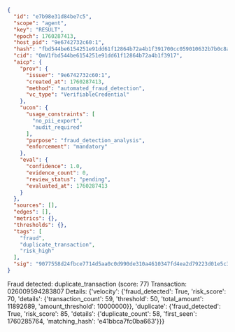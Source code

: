 ```json
{
  "id": "e7b98e31d84be7c5",
  "scope": "agent",
  "key": "RESULT",
  "epoch": 1760287413,
  "host_pid": "9e6742732c60:1",
  "hash": "fbd544be6154251e91dd61f12864b72a4b1f391700cc059010632b7b0c8aa82b",
  "cid": "QmV1fbd544be6154251e91dd61f12864b72a4b1f3917",
  "aicp": {
    "prov": {
      "issuer": "9e6742732c60:1",
      "created_at": 1760287413,
      "method": "automated_fraud_detection",
      "vc_type": "VerifiableCredential"
    },
    "ucon": {
      "usage_constraints": [
        "no_pii_export",
        "audit_required"
      ],
      "purpose": "fraud_detection_analysis",
      "enforcement": "mandatory"
    },
    "eval": {
      "confidence": 1.0,
      "evidence_count": 0,
      "review_status": "pending",
      "evaluated_at": 1760287413
    }
  },
  "sources": [],
  "edges": [],
  "metrics": {},
  "thresholds": {},
  "tags": [
    "fraud",
    "duplicate_transaction",
    "risk_high"
  ],
  "sig": "9077558d24fbce7714d5aa0c0d990de310a4610347fd4ea2d79223d01e5c349f"
}
```

Fraud detected: duplicate_transaction (score: 77)
Transaction: 026009594283807
Details: {'velocity': {'fraud_detected': True, 'risk_score': 70, 'details': {'transaction_count': 59, 'threshold': 50, 'total_amount': 11892689, 'amount_threshold': 10000000}}, 'duplicate': {'fraud_detected': True, 'risk_score': 85, 'details': {'duplicate_count': 58, 'first_seen': 1760285764, 'matching_hash': 'e41bbca7fc0ba663'}}}